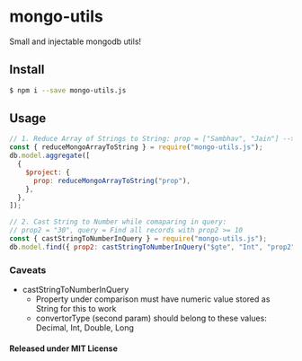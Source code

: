 # mongo-utils

Small and injectable mongodb utils!

## Install

```bash
$ npm i --save mongo-utils.js
```

## Usage

```js
// 1. Reduce Array of Strings to String: prop = ["Sambhav", "Jain"] --> prop = "Sambhav, Jain"
const { reduceMongoArrayToString } = require("mongo-utils.js");
db.model.aggregate([
  {
    $project: {
      prop: reduceMongoArrayToString("prop"),
    },
  },
]);

// 2. Cast String to Number while comaparing in query:
// prop2 = "30", query = Find all records with prop2 >= 10
const { castStringToNumberInQuery } = require("mongo-utils.js");
db.model.find({ prop2: castStringToNumberInQuery("$gte", "Int", "prop2") });
```

### Caveats

- castStringToNumberInQuery
  - Property under comparison must have numeric value stored as String for this to work
  - convertorType (second param) should belong to these values: Decimal, Int, Double, Long

#### Released under MIT License
